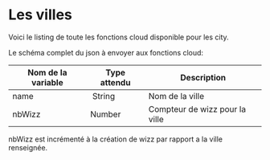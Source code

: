 # Les villes

Voici le listing de toute les fonctions cloud disponible pour les city.

Le schéma complet du json à envoyer aux fonctions cloud:

| Nom de la variable | Type attendu                 | Description|
| ------------------ | ---------------------------- | ------ |
 name | String | Nom de la ville
 nbWizz | Number | Compteur de wizz pour la ville

nbWizz est incrémenté à la création de wizz par rapport a la ville renseignée.
